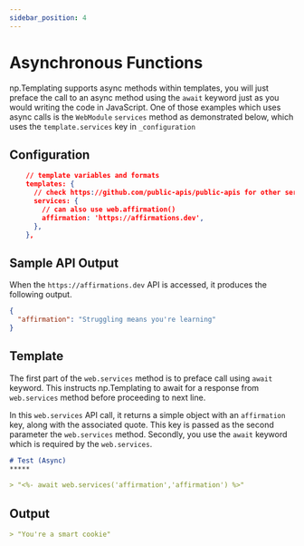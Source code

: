 ```yaml
---
sidebar_position: 4
---
```


# Asynchronous Functions
np.Templating supports async methods within templates, you will just preface the call to an async method using the `await` keyword just as you would writing the code in JavaScript.  One of those examples which uses async calls is the `WebModule` `services` method as demonstrated below, which uses the `template.services` key in `_configuration`

## Configuration

```json
    // template variables and formats
    templates: {
      // check https://github.com/public-apis/public-apis for other services
      services: {
        // can also use web.affirmation()
        affirmation: 'https://affirmations.dev',
      },
    },
```

## Sample API Output
When the `https://affirmations.dev` API is accessed, it produces the following output.

```json
{
  "affirmation": "Struggling means you're learning"
}
```

## Template
The first part of the `web.services` method is to preface call using `await` keyword.  This instructs np.Templating to await for a response from `web.services` method before proceeding to next line.

In this `web.services` API call, it returns a simple object with an `affirmation` key, along with the associated quote. This key is passed as the second parameter the `web.services` method.  Secondly, you use the `await` keyword which is required by the `web.services`.

```markdown
# Test (Async)
*****

> "<%- await web.services('affirmation','affirmation') %>"
```

## Output

```markdown
> "You're a smart cookie"
```
